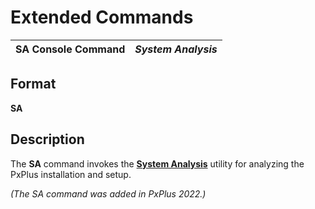 # Extended Commands 

**SA Console Command** |  **_System Analysis_**  
---|---  
  
## Format

**SA**

## Description

The **SA** command invokes the **[System Analysis](../utilities/system_analysis.md)** utility for analyzing the PxPlus installation and setup.

_(The SA command was added in PxPlus 2022.)_
